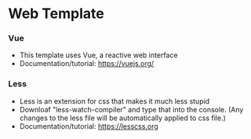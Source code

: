 # Web Template

### Vue
- This template uses Vue, a reactive web interface
- Documentation/tutorial: https://vuejs.org/

### Less
- Less is an extension for css that makes it much less stupid
- Downloaf "less-watch-compiler" and type that into the console. (Any changes to the less file will be automatically applied to css file.)
- Documentation/tutorial: https://lesscss.org
